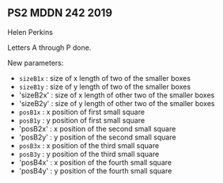 ## PS2 MDDN 242 2019

Helen Perkins

Letters A through P done. 

New parameters:

  * `sizeB1x` : size of x length of two of the smaller boxes
  * `sizeB1y` : size of y length of two of the smaller boxes
  * 'sizeB2x' : size of x length of other two of the smaller boxes
  * 'sizeB2y' : size of y length of other two of the smaller boxes
  * `posB1x` : x position of first small square
  * `posB1y` : y position of first small square
  * 'posB2x' : x position of the second small square
  * 'posB2y' : y position of the second small square
  * `posB3x` : x position of the third small square
  * `posB3y` : y position of the third small square
  * 'posB4x' : x position of the fourth small square
  * 'posB4y' : y position of the fourth small square




 


